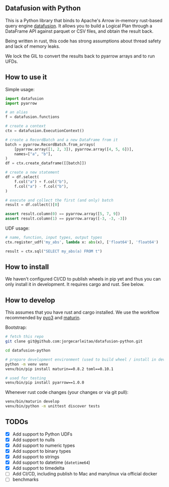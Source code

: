 ## Datafusion with Python

This is a Python library that binds to Apache's Arrow in-memory rust-based query engine [datafusion](https://github.com/apache/arrow/tree/master/rust/datafusion).
It allows you to build a Logical Plan through a DataFrame API against parquet or CSV files, and obtain the result back.

Being written in rust, this code has strong assumptions about thread safety and lack of memory leaks.

We lock the GIL to convert the results back to pyarrow arrays and to run UFDs.

## How to use it

Simple usage:

```python
import datafusion
import pyarrow

# an alias
f = datafusion.functions

# create a context
ctx = datafusion.ExecutionContext()

# create a RecordBatch and a new DataFrame from it
batch = pyarrow.RecordBatch.from_arrays(
    [pyarrow.array([1, 2, 3]), pyarrow.array([4, 5, 6])],
    names=["a", "b"],
)
df = ctx.create_dataframe([[batch]])

# create a new statement
df = df.select(
    f.col("a") + f.col("b"),
    f.col("a") - f.col("b"),
)

# execute and collect the first (and only) batch
result = df.collect()[0]

assert result.column(0) == pyarrow.array([5, 7, 9])
assert result.column(1) == pyarrow.array([-3, -3, -3])
```

UDF usage:

```python
# name, function, input types, output types
ctx.register_udf('my_abs', lambda x: abs(x), ['float64'], 'float64')

result = ctx.sql("SELECT my_abs(a) FROM t")
```

## How to install

We haven't configured CI/CD to publish wheels in pip yet and thus you can only install it in development.
It requires cargo and rust. See below.

## How to develop

This assumes that you have rust and cargo installed. We use the workflow recommended by [pyo3](https://github.com/PyO3/pyo3) and [maturin](https://github.com/PyO3/maturin).

Bootstrap:

```bash
# fetch this repo
git clone git@github.com:jorgecarleitao/datafusion-python.git

cd datafusion-python

# prepare development environment (used to build wheel / install in development)
python -m venv venv
venv/bin/pip install maturin==0.8.2 toml==0.10.1

# used for testing
venv/bin/pip install pyarrow==1.0.0
```

Whenever rust code changes (your changes or via git pull):

```bash
venv/bin/maturin develop
venv/bin/python -m unittest discover tests
```

## TODOs

* [x] Add support to Python UDFs
* [x] Add support to nulls
* [x] Add support to numeric types
* [x] Add support to binary types
* [x] Add support to strings
* [x] Add support to datetime (`datetime64`)
* [x] Add support to timedelta
* [ ] Add CI/CD, including publish to Mac and manylinux via official docker
* [ ] benchmarks

